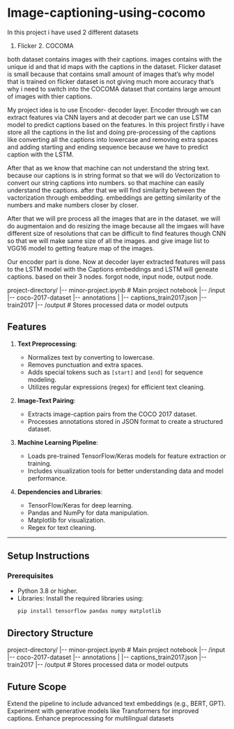 # Image-captioning-using-cocomo 

In this project i have used 2 different datasets
1. Flicker 2. COCOMA

both dataset contains images with their captions. images contains with the unique id and that id maps with the captions in the dataset.
Flicker dataset is small because that contains small amount of images that’s why model that is trained on flicker dataset is not giving much more accuracy that’s why i need to switch into the COCOMA dataset that contains large amount of images with thier captions.

My project idea is to use Encoder- decoder layer. Encoder through we can extract features via CNN layers and at decoder part we can use LSTM model to predict captions based on the features.
In this project firstly i have store all the captions in the list and doing pre-processing of the captions like converting all the captions into lowercase and removing extra spaces and adding starting and ending sequence because we have to predict caption with the LSTM.

After that as we know that machine can not understand the string text. because our captions is in string format so that we will do Vectorization to convert our string captions into numbers. so that machine can easily understand the captions. after that we will find similarity between the vactorization through embedding. 
embeddings are getting similarity of the numbers and make numbers closer by closer.

After that we will pre process all the images that are in the dataset. we will do augmentaion and do resizing the image because all the imgaes will have different size of resolutions that can be difficult to find features though CNN so that we will make same size of all the images. and give image list to VGG16 model to getting feature map of the images.

Our encoder part is done. Now at decoder layer extracted features will pass to the LSTM model with the Captions embeddings and LSTM will geneate captions. based on their 3 nodes. forgot node, input node, output node.


project-directory/ |-- minor-project.ipynb # Main project notebook |-- /input |-- coco-2017-dataset |-- annotations | |-- captions_train2017.json |-- train2017 |-- /output # Stores processed data or model outputs

## **Features**
1. **Text Preprocessing**:
   - Normalizes text by converting to lowercase.
   - Removes punctuation and extra spaces.
   - Adds special tokens such as `[start]` and `[end]` for sequence modeling.
   - Utilizes regular expressions (regex) for efficient text cleaning.

2. **Image-Text Pairing**:
   - Extracts image-caption pairs from the COCO 2017 dataset.
   - Processes annotations stored in JSON format to create a structured dataset.

3. **Machine Learning Pipeline**:
   - Loads pre-trained TensorFlow/Keras models for feature extraction or training.
   - Includes visualization tools for better understanding data and model performance.

4. **Dependencies and Libraries**:
   - TensorFlow/Keras for deep learning.
   - Pandas and NumPy for data manipulation.
   - Matplotlib for visualization.
   - Regex for text cleaning.

---

## **Setup Instructions**

### **Prerequisites**
- Python 3.8 or higher.
- Libraries: Install the required libraries using:
  ```bash
  pip install tensorflow pandas numpy matplotlib


## **Directory Structure**

project-directory/
|-- minor-project.ipynb  # Main project notebook
|-- /input
    |-- coco-2017-dataset
        |-- annotations
        |   |-- captions_train2017.json
        |-- train2017
|-- /output  # Stores processed data or model outputs



## **Future Scope**
Extend the pipeline to include advanced text embeddings (e.g., BERT, GPT).
Experiment with generative models like Transformers for improved captions.
Enhance preprocessing for multilingual datasets
